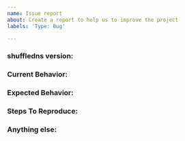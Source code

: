 ```yaml
---
name: Issue report
about: Create a report to help us to improve the project
labels: 'Type: Bug'

---
```


<!-- 
1. Please search to see if an issue already exists for the bug you encountered.
2. For support requests, FAQs or "How to" questions, please use the GitHub Discussions section instead - https://github.com/khulnasoft-lab/shuffledns/discussions or
3. Join our discord server at https://discord.gg/khulnasoft-lab and post the question on the #shuffledns channel.
-->

<!-- ISSUES MISSING IMPORTANT INFORMATION MAY BE CLOSED WITHOUT INVESTIGATION. -->

### shuffledns version:
<!-- You can find current version of shuffledns with "shuffledns -version" -->
<!-- We only accept issues that are reproducible on the latest version of shuffledns. -->
<!-- You can find the latest version of project at https://github.com/khulnasoft-lab/shuffledns/releases/ -->

### Current Behavior:
<!-- A concise description of what you're experiencing. -->

### Expected Behavior:
<!-- A concise description of what you expected to happen. -->

### Steps To Reproduce:
<!--
Example: steps to reproduce the behavior:
1. Run 'shuffledns ..'
2. See error...
-->


### Anything else:
<!-- Links? References? Screnshots? Anything that will give us more context about the issue that you are encountering! -->